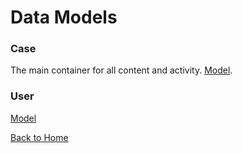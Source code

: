 # Data Models

### Case
The main container for all content and activity. 
[Model](cases.md).

### User
[Model](user.md)

[Back to Home](../index.md)

